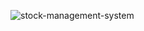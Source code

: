 ![stock-management-system](http://www.plantuml.com/plantuml/proxy?cache=no&src=https://gist.githubusercontent.com/msaf9/99a26041403d53bffa5e51e9284478cf/raw/5f9c5725ca02b25b24db4617a4bd41ade760098c/activityDiagramAdmin.iuml)

